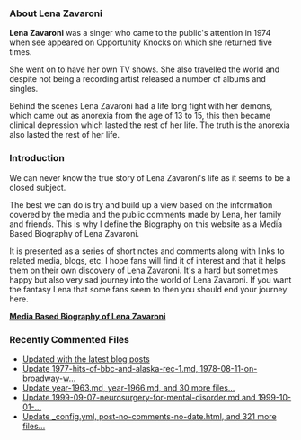 ### About Lena Zavaroni

<p><strong>Lena Zavaroni</strong> was a singer who came to the public's attention in 1974 when see appeared on Opportunity Knocks on which she returned five times.</p>

<p>She went on to have her own TV shows. She also travelled the world and despite not being a recording artist released a number of albums and singles.</p>

<p>Behind the scenes Lena Zavaroni had a life long fight with her demons, which came out as anorexia from the age of 13 to 15, this then became clinical depression which lasted the rest of her life. The truth is the anorexia also lasted the rest of her life.</p>

### Introduction

<p>We can never know the true story of Lena Zavaroni's life as it seems to be a closed subject.</p>

<p>The best we can do is try and build up a view based on the information covered by the media and the public comments made by Lena, her family and friends. This is why I define the Biography on this website as a Media Based Biography of Lena Zavaroni.</p>

<p>It is presented as a series of short notes and comments along with links to related media, blogs, etc. I hope fans will find it of interest and that it helps them on their own discovery of Lena Zavaroni. It's a hard but sometimes happy but also very sad journey into the world of Lena Zavaroni. If you want the fantasy Lena that some fans seem to then you should end your journey here.</p>

<a href="https://fanzoflenazavaroni.github.io/1963-11-04-lena-zavaroni/"><strong>Media Based Biography of Lena Zavaroni</strong></a>

### Recently Commented Files

<!-- BLOG-POST-LIST:START -->
- [Updated with the latest blog posts](https://github.com/FanzOfLenaZavaroni/fanzoflenazavaroni.github.io/commit/e9a33380183649fe94afeb0f8da0e7dd52f08ce4)
- [Update 1977-hits-of-bbc-and-alaska-rec-1.md, 1978-08-11-on-broadway-w…](https://github.com/FanzOfLenaZavaroni/fanzoflenazavaroni.github.io/commit/ef1e4449bf5c3ac6f99ac7e4562f6de63303636f)
- [Update year-1963.md, year-1966.md, and 30 more files...](https://github.com/FanzOfLenaZavaroni/fanzoflenazavaroni.github.io/commit/342bf00b36c958e1c9abfa71d02a838714a952b2)
- [Update 1999-09-07-neurosurgery-for-mental-disorder.md and 1999-10-01-…](https://github.com/FanzOfLenaZavaroni/fanzoflenazavaroni.github.io/commit/342a2a0b6fe7624ed7b78787e62e005dfae10f9e)
- [Update _config.yml, post-no-comments-no-date.html, and 321 more files...](https://github.com/FanzOfLenaZavaroni/fanzoflenazavaroni.github.io/commit/cfb38598ee766dbd9d8ee35004e3b507e6892a46)
<!-- BLOG-POST-LIST:END -->
